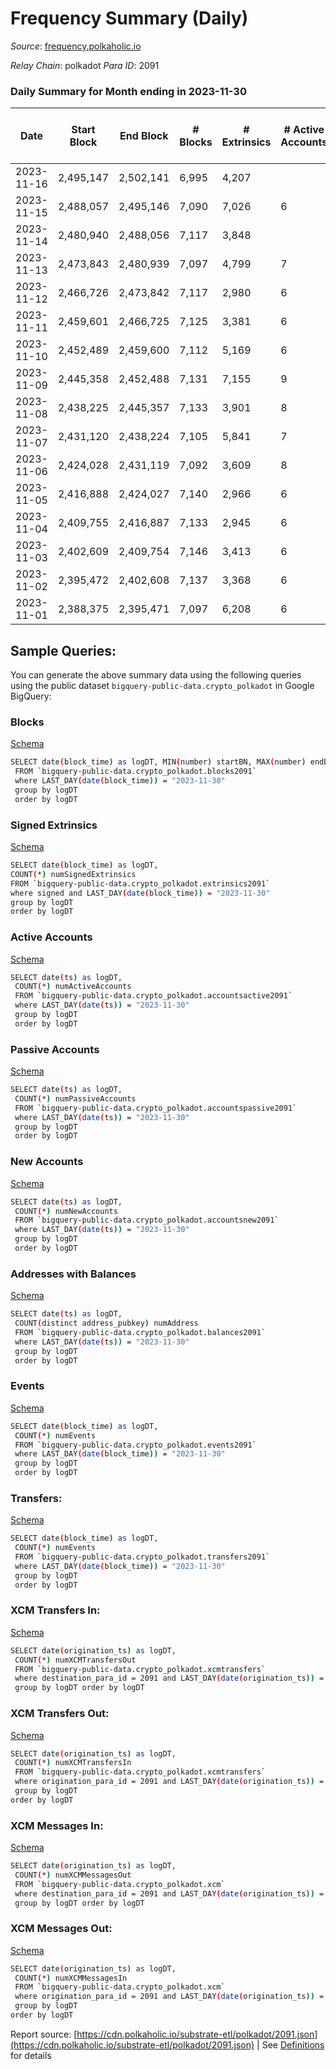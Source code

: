 # Frequency Summary (Daily)

_Source_: [frequency.polkaholic.io](https://frequency.polkaholic.io)

*Relay Chain*: polkadot
*Para ID*: 2091



### Daily Summary for Month ending in 2023-11-30


| Date    | Start Block | End Block | # Blocks | # Extrinsics | # Active Accounts | # Passive Accounts | # New Accounts | # Addresses | # Events  | # Transfers ($USD) | # XCM Transfers In ($USD) | # XCM Transfers Out ($USD) | # XCM In | # XCM Out | Issues |
|---------|-------------|-----------|----------|--------------|-------------------|--------------------|----------------|-------------|-----------|--------------------|---------------------------|----------------------------|----------|-----------|--------|
| 2023-11-16 | 2,495,147 | 2,502,141 | 6,995 | 4,207 |  |  |  |  | 56,188 |   |   |   |  |  |  |
| 2023-11-15 | 2,488,057 | 2,495,146 | 7,090 | 7,026 | 6 |  |  | 135 | 86,300 |   |   |   |  |  |  |
| 2023-11-14 | 2,480,940 | 2,488,056 | 7,117 | 3,848 |  |  |  |  | 52,734 |   |   |   |  |  |  |
| 2023-11-13 | 2,473,843 | 2,480,939 | 7,097 | 4,799 | 7 |  |  | 135 | 62,161 |   |   |   |  |  |  |
| 2023-11-12 | 2,466,726 | 2,473,842 | 7,117 | 2,980 | 6 |  |  | 135 | 44,041 |   |   |   |  |  |  |
| 2023-11-11 | 2,459,601 | 2,466,725 | 7,125 | 3,381 | 6 |  |  | 135 | 48,064 |   |   |   |  |  |  |
| 2023-11-10 | 2,452,489 | 2,459,600 | 7,112 | 5,169 | 6 |  |  | 135 | 65,902 |   |   |   |  |  |  |
| 2023-11-09 | 2,445,358 | 2,452,488 | 7,131 | 7,155 | 9 |  |  | 135 | 85,675 |   |   |   |  |  |  |
| 2023-11-08 | 2,438,225 | 2,445,357 | 7,133 | 3,901 | 8 |  |  | 135 | 53,262 |   |   |   |  |  |  |
| 2023-11-07 | 2,431,120 | 2,438,224 | 7,105 | 5,841 | 7 |  |  | 135 | 72,587 |   |   |   |  |  |  |
| 2023-11-06 | 2,424,028 | 2,431,119 | 7,092 | 3,609 | 8 |  |  | 135 | 50,245 |   |   |   |  |  |  |
| 2023-11-05 | 2,416,888 | 2,424,027 | 7,140 | 2,966 | 6 |  |  | 135 | 43,947 |   |   |   |  |  |  |
| 2023-11-04 | 2,409,755 | 2,416,887 | 7,133 | 2,945 | 6 |  |  | 135 | 43,720 |   |   |   |  |  |  |
| 2023-11-03 | 2,402,609 | 2,409,754 | 7,146 | 3,413 | 6 |  |  | 135 | 48,426 |   |   |   |  |  |  |
| 2023-11-02 | 2,395,472 | 2,402,608 | 7,137 | 3,368 | 6 |  |  | 135 | 47,950 |   |   |   |  |  |  |
| 2023-11-01 | 2,388,375 | 2,395,471 | 7,097 | 6,208 | 6 |  |  | 135 | 76,278 |   |   |   |  |  |  |

## Sample Queries:
You can generate the above summary data using the following queries using the public dataset `bigquery-public-data.crypto_polkadot` in Google BigQuery:


### Blocks 

[Schema](https://github.com/colorfulnotion/substrate-etl/blob/main/schema/blocks.json)

```bash
SELECT date(block_time) as logDT, MIN(number) startBN, MAX(number) endBN, COUNT(*) numBlocks 
 FROM `bigquery-public-data.crypto_polkadot.blocks2091`  
 where LAST_DAY(date(block_time)) = "2023-11-30" 
 group by logDT 
 order by logDT
```

### Signed Extrinsics 

[Schema](https://github.com/colorfulnotion/substrate-etl/blob/main/schema/extrinsics.json)

```bash
SELECT date(block_time) as logDT, 
COUNT(*) numSignedExtrinsics 
FROM `bigquery-public-data.crypto_polkadot.extrinsics2091`  
where signed and LAST_DAY(date(block_time)) = "2023-11-30" 
group by logDT 
order by logDT
```

### Active Accounts 

[Schema](https://github.com/colorfulnotion/substrate-etl/blob/main/schema/accountsactive.json)

```bash
SELECT date(ts) as logDT, 
 COUNT(*) numActiveAccounts 
 FROM `bigquery-public-data.crypto_polkadot.accountsactive2091` 
 where LAST_DAY(date(ts)) = "2023-11-30" 
 group by logDT 
 order by logDT
```

### Passive Accounts 

[Schema](https://github.com/colorfulnotion/substrate-etl/blob/main/schema/accountspassive.json)

```bash
SELECT date(ts) as logDT, 
 COUNT(*) numPassiveAccounts 
 FROM `bigquery-public-data.crypto_polkadot.accountspassive2091` 
 where LAST_DAY(date(ts)) = "2023-11-30" 
 group by logDT 
 order by logDT
```

### New Accounts 

[Schema](https://github.com/colorfulnotion/substrate-etl/blob/main/schema/accountsnew.json)

```bash
SELECT date(ts) as logDT, 
 COUNT(*) numNewAccounts 
 FROM `bigquery-public-data.crypto_polkadot.accountsnew2091` 
 where LAST_DAY(date(ts)) = "2023-11-30" 
 group by logDT
 order by logDT
```

### Addresses with Balances 

[Schema](https://github.com/colorfulnotion/substrate-etl/blob/main/schema/balances.json)

```bash
SELECT date(ts) as logDT,
 COUNT(distinct address_pubkey) numAddress 
 FROM `bigquery-public-data.crypto_polkadot.balances2091` 
 where LAST_DAY(date(ts)) = "2023-11-30" 
 group by logDT 
 order by logDT
```

### Events 

[Schema](https://github.com/colorfulnotion/substrate-etl/blob/main/schema/events.json)

```bash
SELECT date(block_time) as logDT, 
 COUNT(*) numEvents 
 FROM `bigquery-public-data.crypto_polkadot.events2091` 
 where LAST_DAY(date(block_time)) = "2023-11-30" 
 group by logDT 
 order by logDT
```

### Transfers:

[Schema](https://github.com/colorfulnotion/substrate-etl/blob/main/schema/transfers.json)

```bash
SELECT date(block_time) as logDT, 
 COUNT(*) numEvents 
 FROM `bigquery-public-data.crypto_polkadot.transfers2091` 
 where LAST_DAY(date(block_time)) = "2023-11-30" 
 group by logDT 
 order by logDT
```

### XCM Transfers In: 

[Schema](https://github.com/colorfulnotion/substrate-etl/blob/main/schema/xcmtransfers.json)

```bash
SELECT date(origination_ts) as logDT, 
 COUNT(*) numXCMTransfersOut 
 FROM `bigquery-public-data.crypto_polkadot.xcmtransfers` 
 where destination_para_id = 2091 and LAST_DAY(date(origination_ts)) = "2023-11-30" 
 group by logDT order by logDT
```

### XCM Transfers Out: 

[Schema](https://github.com/colorfulnotion/substrate-etl/blob/main/schema/xcmtransfers.json)

```bash
SELECT date(origination_ts) as logDT, 
 COUNT(*) numXCMTransfersIn 
 FROM `bigquery-public-data.crypto_polkadot.xcmtransfers` 
 where origination_para_id = 2091 and LAST_DAY(date(origination_ts)) = "2023-11-30" 
 group by logDT 
order by logDT
```

### XCM Messages In: 

[Schema](https://github.com/colorfulnotion/substrate-etl/blob/main/schema/xcm.json)

```bash
SELECT date(origination_ts) as logDT, 
 COUNT(*) numXCMMessagesOut 
 FROM `bigquery-public-data.crypto_polkadot.xcm` 
 where destination_para_id = 2091 and LAST_DAY(date(origination_ts)) = "2023-11-30" 
 group by logDT order by logDT
```

### XCM Messages Out: 

[Schema](https://github.com/colorfulnotion/substrate-etl/blob/main/schema/xcm.json)

```bash
SELECT date(origination_ts) as logDT, 
 COUNT(*) numXCMMessagesIn 
 FROM `bigquery-public-data.crypto_polkadot.xcm` 
 where origination_para_id = 2091 and LAST_DAY(date(origination_ts)) = "2023-11-30" 
 group by logDT 
order by logDT
```


Report source: [https://cdn.polkaholic.io/substrate-etl/polkadot/2091.json](https://cdn.polkaholic.io/substrate-etl/polkadot/2091.json) | See [Definitions](/DEFINITIONS.md) for details
